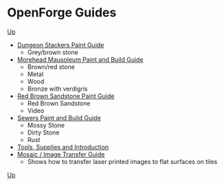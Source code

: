 # OpenForge Guides
[Up](../README.md)

* [Dungeon Stackers Paint Guide](dungeon_stackers_rough_stone/README.md)
  * Grey/brown stone
* [Morehead Mausoleum Paint and Build Guide](morehead_mausoleum/README.md)
  * Brown/red stone
  * Metal
  * Wood
  * Bronze with verdigris
* [Red Brown Sandstone Paint Guide](red_sandstone/README.md)
  * Red Brown Sandstone
  * Video
* [Sewers Paint and Build Guide](sewer/README.md)
  * Mossy Stone
  * Dirty Stone
  * Rust
* [Tools, Supplies and Introduction](../sets/README.md)
* [Mosaic / Image Transfer Guide](mosaic/README.md)
  * Shows how to transfer laser printed images to flat surfaces on tiles

[Up](../README.md)
